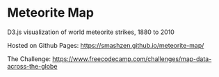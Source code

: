 # Meteorite Map

D3.js visualization of world meteorite strikes, 1880 to 2010

Hosted on Github Pages: <https://smashzen.github.io/meteorite-map/>

The Challenge: <https://www.freecodecamp.com/challenges/map-data-across-the-globe>
